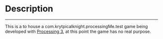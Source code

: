 # Description
--- 
This is a to house a com.krytpicalknight.processingMe.test game being developed with [Processing 3](https://processing.org/), 
at this point the game has no real purpose.
